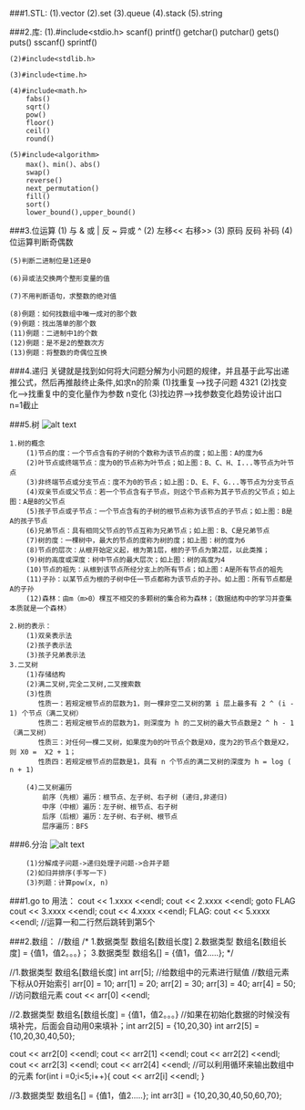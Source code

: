 ###1.STL:
    (1).vector
    (2).set
    (3).queue
    (4).stack
    (5).string

###2.库:
    (1).#include<stdio.h>
        scanf()
        printf()
        getchar()
        putchar()
        gets()
        puts()
        sscanf()
        sprintf()

    (2)#include<stdlib.h>

    (3)#include<time.h>
    
    (4)#include<math.h>
        fabs()
        sqrt()
        pow()
        floor()
        ceil()
        round()

    (5)#include<algorithm>
        max()、min()、abs()
        swap()
        reverse()
        next_permutation()
        fill()
        sort()
        lower_bound(),upper_bound()

###3.位运算
    (1) 与 &
        或 |
        反 ~
        异或 ^
    (2) 左移<<
        右移>>
    (3) 原码
        反码
        补码
    (4)位运算判断奇偶数

    (5)判断二进制位是1还是0

    (6)异或法交换两个整形变量的值

    (7)不用判断语句，求整数的绝对值

    (8)例题：如何找数组中唯一成对的那个数
    (9)例题：找出落单的那个数
    (11)例题：二进制中1的个数
    (12)例题：是不是2的整数次方
    (13)例题：将整数的奇偶位互换

###4.递归
    关键就是找到如何将大问题分解为小问题的规律，并且基于此写出递推公式，然后再推敲终止条件,如求n的阶乘
    (1)找重复-->找子问题 4321
    (2)找变化-->找重复中的变化量作为参数 n变化
    (3)找边界-->找参数变化趋势设计出口  n=1截止

###5.树
![alt text](image\summarize\树.png)

    1.树的概念
        (1)节点的度：一个节点含有的子树的个数称为该节点的度；如上图：A的度为6
        (2)叶节点或终端节点：度为0的节点称为叶节点；如上图：B、C、H、I...等节点为叶节点
        (3)非终端节点或分支节点：度不为0的节点；如上图：D、E、F、G...等节点为分支节点
        (4)双亲节点或父节点：若一个节点含有子节点，则这个节点称为其子节点的父节点；如上图：A是B的父节点
        (5)孩子节点或子节点：一个节点含有的子树的根节点称为该节点的子节点；如上图：B是A的孩子节点
        (6)兄弟节点：具有相同父节点的节点互称为兄弟节点；如上图：B、C是兄弟节点
        (7)树的度：一棵树中，最大的节点的度称为树的度；如上图：树的度为6
        (8)节点的层次：从根开始定义起，根为第1层，根的子节点为第2层，以此类推；
        (9)树的高度或深度：树中节点的最大层次；如上图：树的高度为4
        (10)节点的祖先：从根到该节点所经分支上的所有节点；如上图：A是所有节点的祖先
        (11)子孙：以某节点为根的子树中任一节点都称为该节点的子孙。如上图：所有节点都是A的子孙
        (12)森林：由m（m>0）棵互不相交的多颗树的集合称为森林；（数据结构中的学习并查集本质就是一个森林）

    2.树的表示：
        (1)双亲表示法
        (2)孩子表示法
        (3)孩子兄弟表示法
    3.二叉树
        (1)存储结构
        (2)满二叉树,完全二叉树,二叉搜索数
        (3)性质
           性质一：若规定根节点的层数为1，则一棵非空二叉树的第 i 层上最多有 2 ^ (i - 1) 个节点（满二叉树）
           性质二：若规定根节点的层数为1，则深度为 h 的二叉树的最大节点数是2 ^ h - 1（满二叉树）
           性质三：对任何一棵二叉树，如果度为0的叶节点个数是X0，度为2的节点个数是X2，则 X0 =  X2 + 1；
           性质四：若规定根节点的层数是1，具有 n 个节点的满二叉树的深度为 h = log ( n + 1) 

        (4)二叉树遍历
            前序（先根）遍历：根节点、左子树、右子树 (递归,非递归)
            中序（中根）遍历：左子树、根节点、右子树
            后序（后根）遍历：左子树、右子树、根节点
            层序遍历：BFS


###6.分治
![alt text](image\summarize\分治.jpg)

        (1)分解成子问题->递归处理子问题->合并子题
        (2)如归并排序(手写一下)
        (3)列题：计算pow(x, n)


###1.go to 用法：
         cout << 1.xxxx <<endl;
         cout << 2.xxxx <<endl;
         goto FLAG
         cout << 3.xxxx <<endl;
         cout << 4.xxxx <<endl;
         FLAG:
         cout << 5.xxxx <<endl;
         //运算一和二行然后跳转到第5个
   
   
###2.数组：
   //数组
   /*
   1.数据类型  数组名[数组长度]
   2.数据类型  数组名[数组长度] = {值1，值2。。。}；
   3.数据类型  数组名[] = {值1，值2.....};
   */
   
   
   //1.数据类型  数组名[数组长度]
   int arr[5];
   //给数组中的元素进行赋值
   //数组元素下标从0开始索引
   arr[0] = 10;
   arr[1] = 20;
   arr[2] = 30;
   arr[3] = 40;
   arr[4] = 50;
   //访问数组元素
   cout << arr[0] <<endl;
   
   //2.数据类型  数组名[数组长度] = {值1，值2。。。}
   //如果在初始化数据的时候没有填补完，后面会自动用0来填补；int arr2[5] = {10,20,30}
   int arr2[5] =  {10,20,30,40,50};
   
   cout << arr2[0] <<endl;
   cout << arr2[1] <<endl;
   cout << arr2[2] <<endl;
   cout << arr2[3] <<endl;
   cout << arr2[4] <<endl;
   //可以利用循环来输出数组中的元素
   for(int i =0;i<5;i++){
        cout << arr2[i] <<endl; 
   }
   
   //3.数据类型  数组名[] = {值1，值2.....};
     int arr3[] =  {10,20,30,40,50,60,70};
